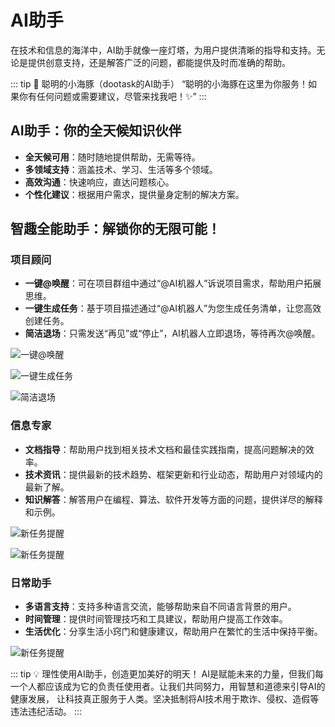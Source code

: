 # AI助手

在技术和信息的海洋中，AI助手就像一座灯塔，为用户提供清晰的指导和支持。无论是提供创意支持，还是解答广泛的问题，都能提供及时而准确的帮助。

::: tip  🐬 聪明的小海豚（dootask的AI助手）
“聪明的小海豚在这里为你服务！如果你有任何问题或需要建议，尽管来找我吧！✨”
:::

## AI助手：你的全天候知识伙伴

- **全天候可用**：随时随地提供帮助，无需等待。
- **多领域支持**：涵盖技术、学习、生活等多个领域。
- **高效沟通**：快速响应，直达问题核心。
- **个性化建议**：根据用户需求，提供量身定制的解决方案。

## 智趣全能助手：解锁你的无限可能！

### 项目顾问
- **一键@唤醒**：可在项目群组中通过“@AI机器人”诉说项目需求，帮助用户拓展思维。
- **一键生成任务**：基于项目描述通过“@AI机器人”为您生成任务清单，让您高效创建任务。
- **简洁退场**：只需发送“再见”或“停止”，AI机器人立即退场，等待再次@唤醒。

![一键@唤醒](/images/aiass_4.png)
    
![一键生成任务](/images/aiass_5.png)

![简洁退场](/images/aiass_6.png)

### 信息专家
- **文档指导**：帮助用户找到相关技术文档和最佳实践指南，提高问题解决的效率。
- **技术资讯**：提供最新的技术趋势、框架更新和行业动态，帮助用户对领域内的最新了解。
- **知识解答**：解答用户在编程、算法、软件开发等方面的问题，提供详尽的解释和示例。

![新任务提醒](/images/aiass_2.png)
    
![新任务提醒](/images/aiass_3.png)


### 日常助手
- **多语言支持**：支持多种语言交流，能够帮助来自不同语言背景的用户。
- **时间管理**：提供时间管理技巧和工具建议，帮助用户提高工作效率。
- **生活优化**：分享生活小窍门和健康建议，帮助用户在繁忙的生活中保持平衡。

![新任务提醒](/images/aiass_7.png)



::: tip 💡 理性使用AI助手，创造更加美好的明天！
AI是赋能未来的力量，但我们每一个人都应该成为它的负责任使用者。让我们共同努力，用智慧和道德来引导AI的健康发展，
让科技真正服务于人类。坚决抵制将AI技术用于欺诈、侵权、造假等违法违纪活动。
:::



